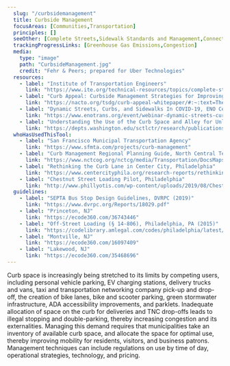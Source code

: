 ```yaml
---
  slug: "/curbsidemanagement"
  title: Curbside Management 
  focusAreas: [Communities,Transportation]
  principles: []
  seeOther: [Complete Streets,Sidewalk Standards and Management,Connected and Automated Vehicle Preparations]
  trackingProgressLinks: [Greenhouse Gas Emissions,Congestion]
  media: 
    type: "image"
    path: "CurbsideManagement.jpg"
    credit: "Fehr & Peers; prepared for Uber Technologies"
  resources: 
    - label: "Institute of Transportation Engineers"
      link: "https://www.ite.org/technical-resources/topics/complete-streets/curbside-management-resources/"
    - label: "Curb Appeal: Curbside Management Strategies for Improving Transit Reliability, NACTO"
      link: "https://nacto.org/tsdg/curb-appeal-whitepaper/#:~:text=These%20key%20curbside%20management%20strategies,demands%20on%20the%20urban%20curb.&text=Curb%20Appeal%20is%20part%20of%20NACTO's%20Transit%20Leadership%20series."
    - label: "Dynamic Streets, Curbs, and Sidewalks In COVID-19, ENO Center for Transportation"
      link: "https://www.enotrans.org/event/webinar-dynamic-streets-curbs-and-sidewalks-in-covid-19/"
    - label: "Understanding the Use of the Curb Space and Alley for Unloading and Loading Operations: A Seattle Case Study, University of Washington"
      link: "https://depts.washington.edu/sctlctr/research/publications/understanding-use-curb-space-and-alley-unloading-and-loading-operations"
  whoHasUsedThisTool: 
    - label: "San Francisco Municipal Transportation Agency"
      link: "https://www.sfmta.com/projects/curb-management"
    - label: "Curb Management Regional Planning Guide, North Central Texas Council of Governments"
      link: "https://www.nctcog.org/nctcg/media/Transportation/DocsMaps/Plan/Landuse/Parking/Curb_Management_Guide2020033.pdf"
    - label: "Rethinking the Curb Lane in Center City, Philadelphia"
      link: "https://www.centercityphila.org/research-reports/rethinking-the-curb-lane-in-center-city"
    - label: "Chestnut Street Loading Pilot, Philadelphia"
      link: "http://www.phillyotis.com/wp-content/uploads/2019/08/Chestnut-Street-Loading-Pilot-Public.pdf"
  guidelines: 
    - label: "SEPTA Bus Stop Design Guidelines, DVRPC (2019)"
      link: "https://www.dvrpc.org/Reports/18029.pdf"
    - label: "Princeton, NJ"
      link: "https://ecode360.com/36743446"
    - label: "Off-Street Loading (§ 14-806), Philadelphia, PA (2015)"
      link: "https://codelibrary.amlegal.com/codes/philadelphia/latest/philadelphia_pa/0-0-0-210115"
    - label: "Montville, NJ"
      link: "https://ecode360.com/16097409"
    - label: "Lakewood, NJ"
      link: "https://ecode360.com/35468696"
---
```


Curb space is increasingly being stretched to its limits by competing users, including personal vehicle parking, EV charging stations, delivery trucks and vans, taxi and transportation networking company pick-up and drop-off, the creation of bike lanes, bike and scooter parking, green stormwater infrastructure, ADA accessibility improvements, and parklets. Inadequate allocation of space on the curb for deliveries and TNC drop-offs leads to illegal stopping and double-parking, thereby increasing congestion and its externalities. Managing this demand requires that municipalities take an inventory of available curb space, and allocate the space for optimal use, thereby improving mobility for residents, visitors, and business patrons. Management techniques can include regulations on use by time of day, operational strategies, technology, and pricing.
